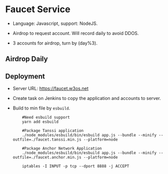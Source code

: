 # Faucet Service

- Language: Javascript, support: NodeJS.

- Airdrop to request account. Will record daily to avoid DDOS.

- 3 accounts for airdrop, turn by (day%3).

## Airdrop Daily

## Deployment

- Server URL: https://faucet.w3os.net

- Create task on Jenkins to copy the application and accounts to server.

- Build to min file by `esbuild`.

    ```SHELL
        #Need esbuild support
        yarn add esbuild

        #Package Tanssi application
        ./node_modules/esbuild/bin/esbuild app.js --bundle --minify --outfile=./faucet.tanssi.min.js --platform=node

        #Package Anchor Network Application
        ./node_modules/esbuild/bin/esbuild app.js --bundle --minify --outfile=./faucet.anchor.min.js --platform=node
    ```

    ```SHELL
        iptables -I INPUT -p tcp --dport 8888 -j ACCEPT
    ```